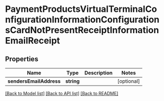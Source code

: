 # PaymentProductsVirtualTerminalConfigurationInformationConfigurationsCardNotPresentReceiptInformationEmailReceipt

## Properties
Name | Type | Description | Notes
------------ | ------------- | ------------- | -------------
**sendersEmailAddress** | **string** |  | [optional] 

[[Back to Model list]](../README.md#documentation-for-models) [[Back to API list]](../README.md#documentation-for-api-endpoints) [[Back to README]](../README.md)


